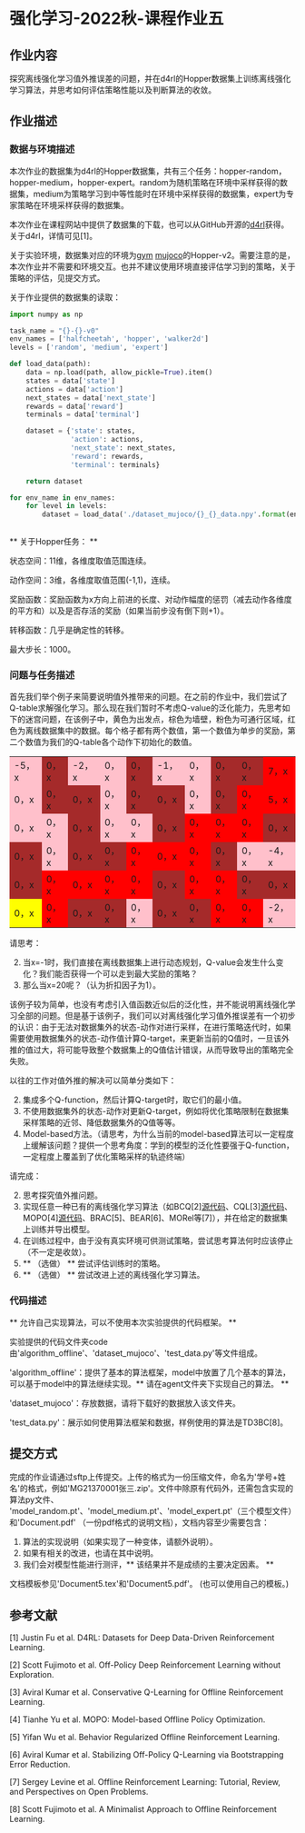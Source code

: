 # 强化学习-2022秋-课程作业五

 ## 作业内容

探究离线强化学习值外推误差的问题，并在d4rl的Hopper数据集上训练离线强化学习算法，并思考如何评估策略性能以及判断算法的收敛。

## 作业描述

### 数据与环境描述

本次作业的数据集为d4rl的Hopper数据集，共有三个任务：hopper-random，hopper-medium，hopper-expert。random为随机策略在环境中采样获得的数据集，medium为策略学习到中等性能时在环境中采样获得的数据集，expert为专家策略在环境采样获得的数据集。

本次作业在课程网站中提供了数据集的下载，也可以从GitHub开源的[d4rl](https://github.com/rail-berkeley/d4rl)获得。关于d4rl，详情可见[1]。

关于实验环境，数据集对应的环境为[gym](https://github.com/openai/gym) [mujoco](https://github.com/openai/mujoco-py)的Hopper-v2。需要注意的是，本次作业并不需要和环境交互。也并不建议使用环境直接评估学习到的策略，关于策略的评估，见提交方式。

关于作业提供的数据集的读取：
```python
import numpy as np

task_name = "{}-{}-v0"
env_names = ['halfcheetah', 'hopper', 'walker2d']
levels = ['random', 'medium', 'expert']

def load_data(path):
    data = np.load(path, allow_pickle=True).item()
    states = data['state']
    actions = data['action']
    next_states = data['next_state']
    rewards = data['reward']
    terminals = data['terminal']

    dataset = {'state': states,
               'action': actions,
               'next_state': next_states,
               'reward': rewards,
               'terminal': terminals}

    return dataset

for env_name in env_names:
    for level in levels:
        dataset = load_data('./dataset_mujoco/{}_{}_data.npy'.format(env_name, level))
        
```

** 关于Hopper任务： **

状态空间：11维，各维度取值范围连续。

动作空间：3维，各维度取值范围(-1,1)，连续。

奖励函数：奖励函数为x方向上前进的长度、对动作幅度的惩罚（减去动作各维度的平方和）以及是否存活的奖励（如果当前步没有倒下则+1）。

转移函数：几乎是确定性的转移。

最大步长：1000。


### 问题与任务描述

首先我们举个例子来简要说明值外推带来的问题。在之前的作业中，我们尝试了Q-table求解强化学习。那么现在我们暂时不考虑Q-value的泛化能力，先思考如下的迷宫问题，在该例子中，黄色为出发点，棕色为墙壁，粉色为可通行区域，红色为离线数据集中的数据。每个格子都有两个数值，第一个数值为单步的奖励，第二个数值为我们的Q-table各个动作下初始化的数值。

<table><tbody>
    <tr>
        <td bgcolor="Pink">-5，x</td>
        <td bgcolor="Brown">0，x</td>
        <td bgcolor="Pink">-2，x</td>
        <td bgcolor="Pink">0，x</td>
        <td bgcolor="Brown">0，x</td>
        <td bgcolor="Pink">-1，x</td>
        <td bgcolor="Pink">0，x</td>
        <td bgcolor="Brown">0，x</td>
        <td bgcolor="Brown">0，x</td>
        <td bgcolor="Red">7，x</td>
    </tr>
    <tr>
        <td bgcolor="Pink">0，x</td>
        <td bgcolor="Brown">0，x</td>
        <td bgcolor="Brown">0，x</td>
        <td bgcolor="Pink">0，x</td>
        <td bgcolor="Brown">0，x</td>
        <td bgcolor="Brown">0，x</td>
        <td bgcolor="Pink">0，x</td>
        <td bgcolor="Brown">0，x</td>
        <td bgcolor="Red">0，x</td>
        <td bgcolor="Red">5，x</td>
    </tr>
    <tr>
        <td bgcolor="Pink">0，x</td>
        <td bgcolor="Pink">0，x</td>
        <td bgcolor="Brown">0，x</td>
        <td bgcolor="Pink">0，x</td>
        <td bgcolor="Pink">0，x</td>
        <td bgcolor="Brown">0，x</td>
        <td bgcolor="Red">0，x</td>
        <td bgcolor="Red">0，x</td>
        <td bgcolor="Red">0，x</td>
        <td bgcolor="Brown">0，x</td>
    </tr>
    <tr>
        <td bgcolor="Brown">0，x</td>
        <td bgcolor="Pink">0，x</td>
        <td bgcolor="Brown">0，x</td>
        <td bgcolor="Brown">0，x</td>
        <td bgcolor="Red">0，x</td>
        <td bgcolor="Red">0，x</td>
        <td bgcolor="Red">0，x</td>
        <td bgcolor="Brown">0，x</td>
        <td bgcolor="Pink">0，x</td>
        <td bgcolor="Pink">-4，x</td>
    </tr>
    <tr>
        <td bgcolor="Brown">0，x</td>
        <td bgcolor="Red">0，x</td>
        <td bgcolor="Red">0，x</td>
        <td bgcolor="Red">0，x</td>
        <td bgcolor="Red">0，x</td>
        <td bgcolor="Brown">0，x</td>
        <td bgcolor="Red">0，x</td>
        <td bgcolor="Red">0，x</td>
        <td bgcolor="Brown">0，x</td>
        <td bgcolor="Brown">0，x</td>
    </tr>
    <tr>
        <td bgcolor="Yellow">0，x</td>
        <td bgcolor="Red">0，x</td>
        <td bgcolor="Brown">0，x</td>
        <td bgcolor="Brown">0，x</td>
        <td bgcolor="Pink">0，x</td>
        <td bgcolor="Brown">0，x</td>
        <td bgcolor="Brown">0，x</td>
        <td bgcolor="Red">0，x</td>
        <td bgcolor="Red">0，x</td>
        <td bgcolor="Pink">-2，x</td>
    </tr>
</table>


请思考：

2. 当x=-1时，我们直接在离线数据集上进行动态规划，Q-value会发生什么变化？我们能否获得一个可以走到最大奖励的策略？
4. 那么当x=20呢？（认为折扣因子为1）。

该例子较为简单，也没有考虑引入值函数近似后的泛化性，并不能说明离线强化学习全部的问题。但是基于该例子，我们可以对离线强化学习值外推误差有一个初步的认识：由于无法对数据集外的状态-动作对进行采样，在进行策略迭代时，如果需要使用数据集外的状态-动作值计算Q-target，来更新当前的Q值时，一旦该外推的值过大，将可能导致整个数据集上的Q值估计错误，从而导致导出的策略完全失败。

以往的工作对值外推的解决可以简单分类如下：

2. 集成多个Q-function，然后计算Q-target时，取它们的最小值。
4. 不使用数据集外的状态-动作对更新Q-target，例如将优化策略限制在数据集采样策略的近邻、降低数据集外的Q值等等。
6. Model-based方法。（请思考，为什么当前的model-based算法可以一定程度上缓解该问题？提供一个思考角度：学到的模型的泛化性要强于Q-function，一定程度上覆盖到了优化策略采样的轨迹终端）


请完成：

2. 思考探究值外推问题。
4. 实现任意一种已有的离线强化学习算法（如BCQ[2][源代码](https://github.com/sfujim/BCQ)、CQL[3][源代码](https://github.com/aviralkumar2907/CQL)、MOPO[4][源代码](https://github.com/tianheyu927/mopo)、BRAC[5]、BEAR[6]、MORel等[7]），并在给定的数据集上训练并导出模型。
6. 在训练过程中，由于没有真实环境可供测试策略，尝试思考算法何时应该停止（不一定是收敛）。
8. ** （选做） ** 尝试评估训练时的策略。
10. ** （选做） ** 尝试改进上述的离线强化学习算法。

### 代码描述

** 允许自己实现算法，可以不使用本次实验提供的代码框架。 **

实验提供的代码文件夹code由'algorithm_offline'、'dataset_mujoco'、'test_data.py'等文件组成。

'algorithm_offline'：提供了基本的算法框架，model中放置了几个基本的算法，可以基于model中的算法继续实现。** 请在agent文件夹下实现自己的算法。 **

'dataset_mujoco'：存放数据，请将下载好的数据放入该文件夹。 

'test_data.py'：展示如何使用算法框架和数据，样例使用的算法是TD3BC[8]。


## 提交方式

完成的作业请通过sftp上传提交。上传的格式为一份压缩文件，命名为'学号+姓名'的格式，例如'MG21370001张三.zip'。文件中除原有代码外，还需包含实现的算法py文件、  'model_random.pt'、'model_medium.pt'、'model_expert.pt'（三个模型文件）和'Document.pdf' （一份pdf格式的说明文档），文档内容至少需要包含：

1. 算法的实现说明（如果实现了一种变体，请额外说明）。
2. 如果有相关的改进，也请在其中说明。
3. 我们会对模型性能进行测评，** 该结果并不是成绩的主要决定因素。 **

文档模板参见'Document5.tex'和'Document5.pdf'。 (也可以使用自己的模板。)

## 参考文献

[1] Justin Fu et al. D4RL: Datasets for Deep Data-Driven Reinforcement Learning.

[2] Scott Fujimoto et al. Off-Policy Deep Reinforcement Learning without Exploration.

[3] Aviral Kumar et al. Conservative Q-Learning for Offline Reinforcement Learning.

[4] Tianhe Yu et al. MOPO: Model-based Offline Policy Optimization.

[5] Yifan Wu et al. Behavior Regularized Offline Reinforcement Learning.

[6] Aviral Kumar et al. Stabilizing Off-Policy Q-Learning via Bootstrapping Error Reduction.

[7] Sergey Levine et al. Offline Reinforcement Learning: Tutorial, Review, and Perspectives on Open Problems.

[8] Scott Fujimoto et al. A Minimalist Approach to Offline Reinforcement Learning.
